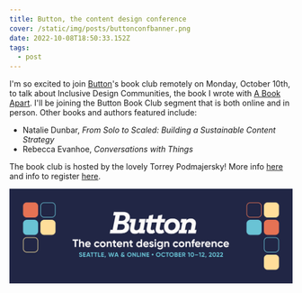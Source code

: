 ```yaml
---
title: Button, the content design conference
cover: /static/img/posts/buttonconfbanner.png
date: 2022-10-08T18:50:33.152Z
tags:
  - post
---
```

I'm so excited to join [Button](https://twitter.com/ButtonConf)'s book club remotely on Monday, October 10th, to talk about Inclusive Design Communities, the book I wrote with [A Book Apart](https://twitter.com/abookapart). I'll be joining the Button Book Club segment that is both online and in person. Other books and authors featured include:

* Natalie Dunbar, *From Solo to Scaled: Building a Sustainable Content Strategy*
* Rebecca Evanhoe, *Conversations with Things*

The book club is hosted by the lovely Torrey Podmajersky! More info [here](https://www.buttonconf.com/2022-segments/the-button-book-club) and info to register [here](https://braintraffic.swoogo.com/button2022).

![Banner graphic that reads Button: the content design conference, Seattle WA and online, October 10 through 12th, 2022 with some abstract button illustrations on both sides of the white text and blue date on a dark blue background.](/static/img/posts/buttonconfbanner.png "Button Conf Banner")